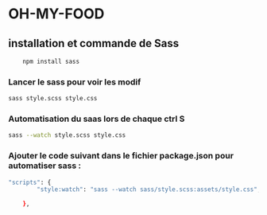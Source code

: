 # OH-MY-FOOD

## installation et commande de Sass

```bash
    npm install sass
```

### Lancer le sass pour voir les modif

```bash
sass style.scss style.css
```

### Automatisation du saas lors de chaque ctrl S

```bash
sass --watch style.scss style.css
```

### Ajouter le code suivant dans le fichier package.json pour automatiser sass :

```bash
"scripts": {
        "style:watch": "sass --watch sass/style.scss:assets/style.css",

    },
```

